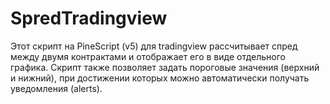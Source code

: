 # SpredTradingview
Этот скрипт на PineScript (v5) для tradingview рассчитывает спред между двумя контрактами и отображает его в виде отдельного графика. Скрипт также позволяет задать пороговые значения (верхний и нижний), при достижении которых можно автоматически получать уведомления (alerts).
